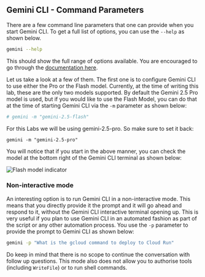 ##  Gemini CLI - Command Parameters

There are a few command line parameters that one can provide when you start Gemini CLI. To get a full list of options, you can use the `--help` as shown below.

```bash
gemini --help
```

This should show the full range of options available. You are encouraged to go through the [documentation here](https://github.com/google-gemini/gemini-cli/blob/main/docs/command-line-options.md).

Let us take a look at a few of them. The first one is to configure Gemini CLI to use either the Pro or the Flash model. Currently, at the time of writing this lab, these are the only two models supported. By default the Gemini 2.5 Pro model is used, but if you would like to use the Flash Model, you can do that at the time of starting Gemini CLI via the `-m` parameter as shown below:

```bash
# gemini -m "gemini-2.5-flash"
```

For this Labs we will be using gemini-2.5-pro. So make sure to set it back:

```
gemini -m "gemini-2.5-pro"
```

You will notice that if you start in the above manner, you can check the model at the bottom right of the Gemini CLI terminal as shown below:

![Flash model indicator](https://codelabs.developers.google.com/gemini-cli-hands-on/img/6e662d03b61b2b3f.png)

### Non-interactive mode

An interesting option is to run Gemini CLI in a non-interactive mode. This means that you directly provide it the prompt and it will go ahead and respond to it, without the Gemini CLI interactive terminal opening up. This is very useful if you plan to use Gemini CLI in an automated fashion as part of the script or any other automation process. You use the `-p` parameter to provide the prompt to Gemini CLI as shown below:

```bash
gemini -p "What is the gcloud command to deploy to Cloud Run"
```

Do keep in mind that there is no scope to continue the conversation with follow up questions. This mode also does not allow you to authorise tools (including `WriteFile`) or to run shell commands.

